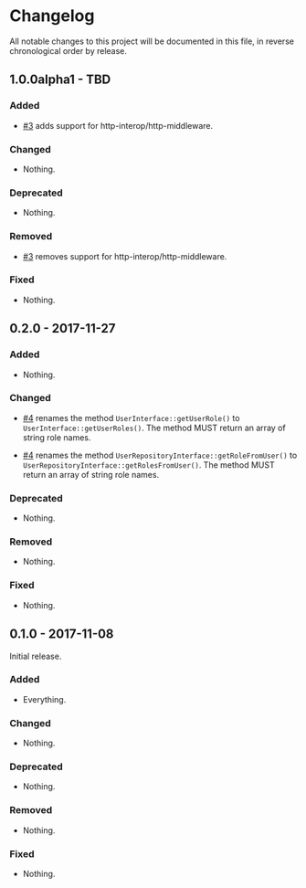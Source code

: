 # Changelog

All notable changes to this project will be documented in this file, in reverse chronological order by release.

## 1.0.0alpha1 - TBD

### Added

- [#3](https://github.com/zendframework/zend-expressive-authentication/pull/3)
  adds support for http-interop/http-middleware.

### Changed

- Nothing.

### Deprecated

- Nothing.

### Removed

- [#3](https://github.com/zendframework/zend-expressive-authentication/pull/3)
  removes support for http-interop/http-middleware.

### Fixed

- Nothing.

## 0.2.0 - 2017-11-27

### Added

- Nothing.

### Changed

- [#4](https://github.com/zendframework/zend-expressive-authentication/pull/4)
  renames the method `UserInterface::getUserRole()` to
  `UserInterface::getUserRoles()`. The method MUST return an array of string
  role names.

- [#4](https://github.com/zendframework/zend-expressive-authentication/pull/4)
  renames the method `UserRepositoryInterface::getRoleFromUser()` to
  `UserRepositoryInterface::getRolesFromUser()`. The method MUST return an array
  of string role names.

### Deprecated

- Nothing.

### Removed

- Nothing.

### Fixed

- Nothing.

## 0.1.0 - 2017-11-08

Initial release.

### Added

- Everything.

### Changed

- Nothing.

### Deprecated

- Nothing.

### Removed

- Nothing.

### Fixed

- Nothing.
